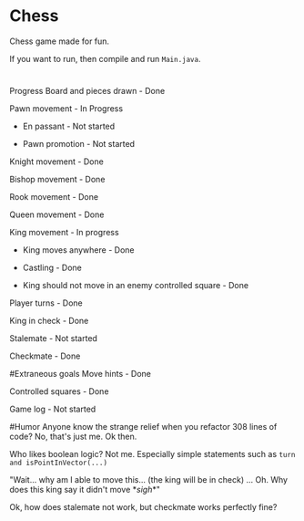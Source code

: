 # Chess
Chess game made for fun.

If you want to run, then compile and run `Main.java`.

# 
Progress
Board and pieces drawn - Done

Pawn movement - In Progress

- En passant - Not started

- Pawn promotion - Not started
    
Knight movement - Done

Bishop movement - Done

Rook movement - Done

Queen movement - Done

King movement - In progress

- King moves anywhere - Done

- Castling - Done

- King should not move in an enemy controlled square - Done 

Player turns - Done

King in check - Done

Stalemate - Not started

Checkmate - Done

#Extraneous goals
Move hints - Done

Controlled squares - Done

Game log - Not started

#Humor
Anyone know the strange relief when you refactor 308 lines of code? No, that's just me. Ok then.

Who likes boolean logic? Not me. Especially simple statements such as `turn and isPointInVector(...)`

"Wait... why am I able to move this... (the king will be in check) ... Oh. Why does this king say it didn't move \**sigh*\*"

Ok, how does stalemate not work, but checkmate works perfectly fine?